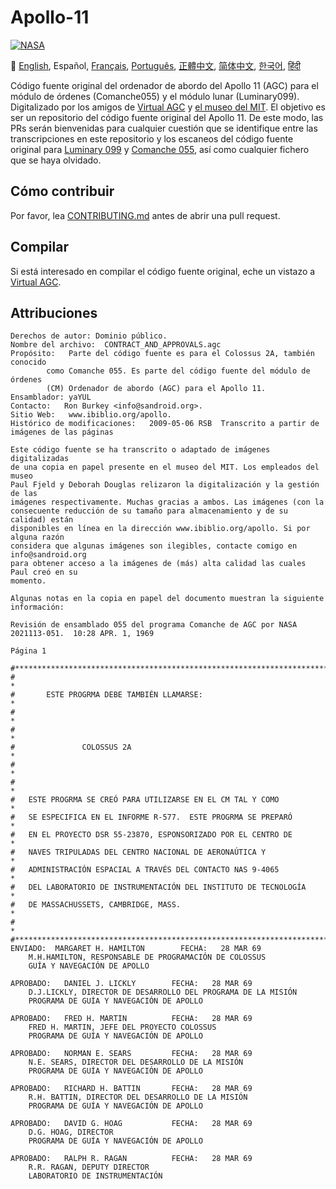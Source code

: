 # Apollo-11
[![NASA][1]][2]

:crossed_flags:
[English][EN],
Español,
[Français][FR],
[Português][PT_BR],
[正體中文][ZH_TW],
[简体中文][ZH_CN],
[한국어][KO_KR],
[हिंदी][HI]

[EN]:README.md
[ES]:README.es.md
[FR]:README.fr.md
[PT_BR]:README.pt_br.md
[ZH_TW]:README.zh_tw.md
[ZH_CN]:README.zh_cn.md
[KO_KR]:README.ko_kr.md
[HI]:README.hi.md

Código fuente original del ordenador de abordo del Apollo 11 (AGC)
para el módulo de órdenes (Comanche055) y el módulo lunar (Luminary099).
Digitalizado por los amigos de [Virtual AGC][3] y [el museo del MIT][4].
El objetivo es ser un repositorio del código fuente original del Apollo 11.
De este modo, las PRs serán bienvenidas para cualquier cuestión que se
identifique entre las transcripciones en este repositorio y los escaneos
del código fuente original para [Luminary 099][5] y
[Comanche 055][6], así como cualquier fichero que se haya olvidado.

## Cómo contribuir
Por favor, lea [CONTRIBUTING.md][7] antes de abrir una pull request.

## Compilar
Si está interesado en compilar el código fuente original, eche un vistazo a
[Virtual AGC][8].

## Attribuciones
```plain
Derechos de autor: Dominio público.
Nombre del archivo:  CONTRACT_AND_APPROVALS.agc
Propósito:   Parte del código fuente es para el Colossus 2A, también conocido
        como Comanche 055. Es parte del código fuente del módulo de órdenes
        (CM) Ordenador de abordo (AGC) para el Apollo 11.
Ensamblador: yaYUL
Contacto:   Ron Burkey <info@sandroid.org>.
Sitio Web:   www.ibiblio.org/apollo.
Histórico de modificaciones:   2009-05-06 RSB  Transcrito a partir de imágenes de las páginas

Este código fuente se ha transcrito o adaptado de imágenes digitalizadas
de una copia en papel presente en el museo del MIT. Los empleados del museo
Paul Fjeld y Deborah Douglas relizaron la digitalización y la gestión de las
imágenes respectivamente. Muchas gracias a ambos. Las imágenes (con la
consecuente reducción de su tamaño para almacenamiento y de su calidad) están
disponibles en línea en la dirección www.ibiblio.org/apollo. Si por alguna razón
considera que algunas imágenes son ilegibles, contacte comigo en info@sandroid.org
para obtener acceso a la imágenes de (más) alta calidad las cuales Paul creó en su
momento.

Algunas notas en la copia en papel del documento muestran la siguiente información:

Revisión de ensamblado 055 del programa Comanche de AGC por NASA
2021113-051.  10:28 APR. 1, 1969

Página 1

#************************************************************************
#                                                                       *
#       ESTE PROGRMA DEBE TAMBIÉN LLAMARSE:                             *
#                                                                       *
#                                                                       *
#               COLOSSUS 2A                                             *
#                                                                       *
#                                                                       *
#   ESTE PROGRMA SE CREÓ PARA UTILIZARSE EN EL CM TAL Y COMO            *
#   SE ESPECIFICA EN EL INFORME R-577.  ESTE PROGRMA SE PREPARÓ         *
#   EN EL PROYECTO DSR 55-23870, ESPONSORIZADO POR EL CENTRO DE         *
#   NAVES TRIPULADAS DEL CENTRO NACIONAL DE AERONAÚTICA Y               *
#   ADMINISTRACIÓN ESPACIAL A TRAVÉS DEL CONTACTO NAS 9-4065            *
#   DEL LABORATORIO DE INSTRUMENTACIÓN DEL INSTITUTO DE TECNOLOGÍA      *
#   DE MASSACHUSSETS, CAMBRIDGE, MASS.                                  *
#                                                                       *
#************************************************************************
ENVIADO:  MARGARET H. HAMILTON        FECHA:   28 MAR 69
    M.H.HAMILTON, RESPONSABLE DE PROGRAMACIÓN DE COLOSSUS
    GUÍA Y NAVEGACIÓN DE APOLLO

APROBADO:   DANIEL J. LICKLY        FECHA:   28 MAR 69
    D.J.LICKLY, DIRECTOR DE DESARROLLO DEL PROGRAMA DE LA MISIÓN
    PROGRAMA DE GUÍA Y NAVEGACIÓN DE APOLLO

APROBADO:   FRED H. MARTIN          FECHA:   28 MAR 69
    FRED H. MARTIN, JEFE DEL PROYECTO COLOSSUS
    PROGRAMA DE GUÍA Y NAVEGACIÓN DE APOLLO

APROBADO:   NORMAN E. SEARS         FECHA:   28 MAR 69
    N.E. SEARS, DIRECTOR DEL DESARROLLO DE LA MISIÓN
    PROGRAMA DE GUÍA Y NAVEGACIÓN DE APOLLO

APROBADO:   RICHARD H. BATTIN       FECHA:   28 MAR 69
    R.H. BATTIN, DIRECTOR DEL DESARROLLO DE LA MISIÓN
    PROGRAMA DE GUÍA Y NAVEGACIÓN DE APOLLO

APROBADO:   DAVID G. HOAG           FECHA:   28 MAR 69
    D.G. HOAG, DIRECTOR
    PROGRAMA DE GUÍA Y NAVEGACIÓN DE APOLLO

APROBADO:   RALPH R. RAGAN          FECHA:   28 MAR 69
    R.R. RAGAN, DEPUTY DIRECTOR
    LABORATORIO DE INSTRUMENTACIÓN
```

[1]:https://cdn.rawgit.com/aleen42/badges/c9246f74/src/nasa.svg
[2]:https://www.nasa.gov/mission_pages/apollo/missions/apollo11.html
[3]:http://www.ibiblio.org/apollo/
[4]:http://web.mit.edu/museum/
[5]:http://www.ibiblio.org/apollo/ScansForConversion/Luminary099/
[6]:http://www.ibiblio.org/apollo/ScansForConversion/Comanche055/
[7]:https://github.com/chrislgarry/Apollo-11/blob/master/CONTRIBUTING.md
[8]:https://github.com/rburkey2005/virtualagc
